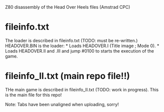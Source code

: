 Z80 disassembly of the Head Over Heels files (Amstrad CPC)

fileinfo.txt
============
The loader is described in fileinfo.txt (TODO: must be re-written.)
  HEADOVER.BIN is the loader:
    * Loads HEADOVER.I (Title image ; Mode 0).
    * Loads HEADOVER.II and .III and jump #0100 to starts the execution of the game.

fileinfo_II.txt (main repo file!!)
===============
THe main game is described in fileinfo_II.txt (TODO: work in progress). 
This is the main file for this repo!

Note: Tabs have been unaligned when uploading, sorry!
